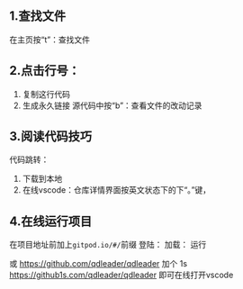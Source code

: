 
## 1.查找文件
在主页按“t”：查找文件

## 2.点击行号：
1. 复制这行代码
2. 生成永久链接
源代码中按“b”：查看文件的改动记录


## 3.阅读代码技巧
代码跳转：
1. 下载到本地
2. 在线vscode：仓库详情界面按英文状态下的下“。”键，


## 4.在线运行项目
在项目地址前加上`gitpod.io/#/`前缀
登陆：
加载：
运行


或 
https://github.com/qdleader/qdleader
加个 1s 
https://github1s.com/qdleader/qdleader
即可在线打开vscode